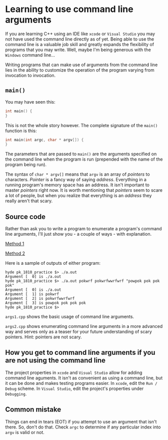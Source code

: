 # Learning to use command line arguments

If you are learning C++ using an IDE like `xcode` or `Visual Studio` you may not have used the command line directly as of yet. Being able to use the command line is a valuable job skill and greatly expands the flexibility of programs that you may write. Well, maybe I'm being generous with the `Windows` command line...

Writing programs that can make use of arguments from the command line lies in the ability to customize the operation of the program varying from invocation to invocation.

## `main()`

You may have seen this:

```c++
int main() {
}
```

This is not the whole story however. The complete signature of the `main()` function is this:

```c++
int main(int argc, char * argv[]) {
}
```

The parameters that are passed to `main()` are the arguments specified on the command line when the program is run (prepended with the name of the program being run).

The syntax of `char * argv[]` means that `argv` is an array of *pointers* to characters. *Pointer* is a fancy way of saying *address*. Everything in a running program's memory space has an address. It isn't important to master *pointers* right now. It is worth mentioning that *pointers* seem to scare a lot of people, but when you realize that everything is an *address* they really aren't that scary.

## Source code

Rather than ask you to write a program to enumerate a program's command line arguments, I'll just show you - a couple of ways - with explanation.

[Method 1](./args1.cpp)

[Method 2](./args2.cpp)

Here is a sample of outputs of either program:

```text
hyde pk_1810_practice $> ./a.out
Argument [  0] is ./a.out
hyde pk_1810_practice $> ./a.out pokwrf pokwrfwwrfwrf "powpok pok pok pok"
Argument [  0] is ./a.out
Argument [  1] is pokwrf
Argument [  2] is pokwrfwwrfwrf
Argument [  3] is powpok pok pok pok
hyde pk_1810_practice $>
```

`args1.cpp` shows the basic usage of command line arguments.

`args2.cpp` shows enumerating command line arguments in a more advanced way and serves only as a teaser for your future understanding of scary pointers. Hint: pointers are not scary.

## How you get to command line arguments if you are not using the command line

The project properties in `xcode` and `Visual Studio` allow for adding command line aguments. It isn't as convenient as using a command line, but it can be done and makes testing programs easier. In `xcode`, edit the `Run / Debug` scheme. In `Visual Studio`, edit the project's properties under `Debugging`.

## Common mistake

Things can end in tears (EOT) if you attempt to use an argument that isn't there. So, don't do that. Check `argc` to determine if any particular index into `argv` is valid or not.
